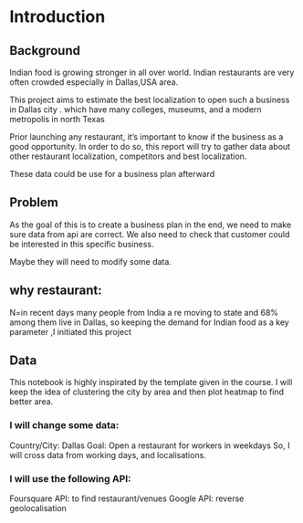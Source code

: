 # Introduction
## Background
Indian food is growing stronger in all over world. Indian restaurants are very often crowded especially in Dallas,USA area.

This project aims to estimate the best localization to open such a business in Dallas city . which have many colleges, museums, and a modern metropolis in north Texas

Prior launching any restaurant, it’s important to know if the business as a good opportunity. In order to do so, this report will try to gather data about other restaurant localization, competitors and best localization.

These data could be use for a business plan afterward

## Problem 
As the goal of this is to create a business plan in the end, we need to make sure data from api are correct. We also need to check that customer could be interested in this specific business.

Maybe they will need to modify some data.

## why restaurant: 
N=in recent days many people from India a re moving to state and 68% among them live in Dallas, so keeping the demand for Indian food as a key parameter ,I initiated this project

## Data 
This notebook is highly inspirated by the template given in the course. I will keep the idea of clustering the city by area and then plot heatmap to find better area.

### I will change some data:

Country/City: Dallas
Goal: Open a restaurant for  workers in weekdays
So, I will cross data from working days, and localisations.

### I will use the following API:

Foursquare API: to find restaurant/venues
Google API: reverse geolocalisation
